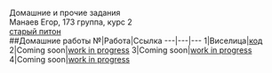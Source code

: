 Домашние и прочие задания  
Манаев Егор, 173 группа, курс 2  
[старый питон](https://github.com/Daedling/Python)  
##Домашние работы
№|Работа|Ссылка
---|---|---
1|Виселица|[код]()
2|Coming soon|[work in progress](https://giphy.com/embed/VjAB0fOmK15Ze)
3|Coming soon|[work in progress](https://giphy.com/embed/VjAB0fOmK15Ze)
4|Coming soon|[work in progress](https://giphy.com/embed/VjAB0fOmK15Ze)
